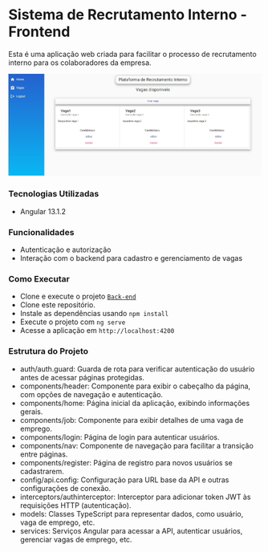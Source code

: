 # Sistema de Recrutamento Interno - Frontend
Esta é uma aplicação web criada para facilitar o processo de recrutamento interno para os colaboradores da empresa.

![Imagem](./src/assets/img/img.jpg)

### Tecnologias Utilizadas
* Angular 13.1.2

### Funcionalidades
* Autenticação e autorização
* Interação com o backend para cadastro e gerenciamento de vagas

### Como Executar
* Clone e execute o projeto [`Back-end`](https://github.com/felipesousa7/internal-recruitment-api)
* Clone este repositório.
* Instale as dependências usando `npm install`
* Execute o projeto com `ng serve`
* Acesse a aplicação em `http://localhost:4200`

### Estrutura do Projeto
* auth/auth.guard: Guarda de rota para verificar autenticação do usuário antes de acessar páginas protegidas.
* components/header: Componente para exibir o cabeçalho da página, com opções de navegação e autenticação.
* components/home: Página inicial da aplicação, exibindo informações gerais.
* components/job: Componente para exibir detalhes de uma vaga de emprego.
* components/login: Página de login para autenticar usuários.
* components/nav: Componente de navegação para facilitar a transição entre páginas.
* components/register: Página de registro para novos usuários se cadastrarem.
* config/api.config: Configuração para URL base da API e outras configurações de conexão.
* interceptors/authinterceptor: Interceptor para adicionar token JWT às requisições HTTP (autenticação).
* models: Classes TypeScript para representar dados, como usuário, vaga de emprego, etc.
* services: Serviços Angular para acessar a API, autenticar usuários, gerenciar vagas de emprego, etc.

